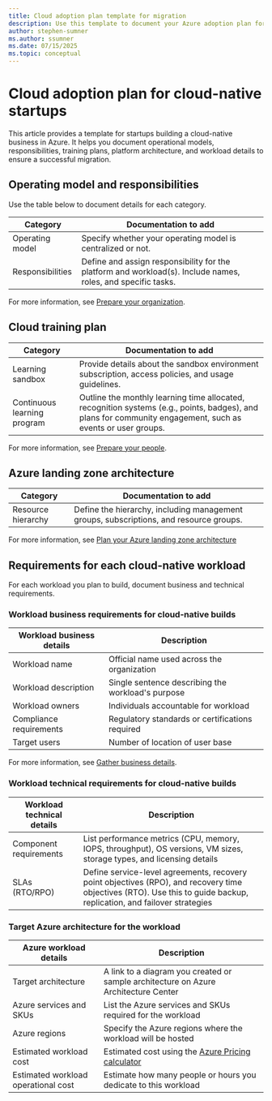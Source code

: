 ```yaml
---
title: Cloud adoption plan template for migration
description: Use this template to document your Azure adoption plan for cloud-native startups
author: stephen-sumner
ms.author: ssumner
ms.date: 07/15/2025
ms.topic: conceptual
---
```



# Cloud adoption plan for cloud-native startups

This article provides a template for startups building a cloud-native business in Azure. It helps you document operational models, responsibilities, training plans, platform architecture, and workload details to ensure a successful migration.

## Operating model and responsibilities

Use the table below to document details for each category.

| Category          | Documentation to add                                   |
|-------------------|-----------------------------------------------|
| Operating model   | Specify whether your operating model is centralized or not. |
| Responsibilities  | Define and assign responsibility for the platform and workload(s). Include names, roles, and specific tasks. |

For more information, see [Prepare your organization](./prepare-organization-for-cloud.md).

## Cloud training plan

| Category                  | Documentation to add                                                                       |
|---------------------------|-----------------------------------------------------------------------------|
| Learning sandbox          | Provide details about the sandbox environment subscription, access policies, and usage guidelines. |
| Continuous learning program | Outline the monthly learning time allocated, recognition systems (e.g., points, badges), and plans for community engagement, such as events or user groups. |

For more information, see [Prepare your people](./prepare-people-for-cloud.md).

## Azure landing zone architecture

| Category                  | Documentation to add                                                                 |
|---------------------------|-------------------------------------------------------------------------------------|
| Resource hierarchy         | Define the hierarchy, including management groups, subscriptions, and resource groups. |

For more information, see [Plan your Azure landing zone architecture](./estimate-total-cost-of-ownership.md#plan-your-architecture)

## Requirements for each cloud-native workload

For each workload you plan to build, document business and technical requirements.

### Workload business requirements for cloud-native builds

| Workload business details | Description |
|-----------------|-------------|
| Workload name | Official name used across the organization |
| Workload description | Single sentence describing the workload's purpose |
| Workload owners | Individuals accountable for workload |
| Compliance requirements | Regulatory standards or certifications required |
| Target users | Number of location of user base |

For more information, see [Gather business details](./discover-existing-workload-inventory.md#gather-business-details).

### Workload technical requirements for cloud-native builds

| Workload technical details               | Description |
|--------------------------------|------------------------------------------------------|
| Component requirements         | List performance metrics (CPU, memory, IOPS, throughput), OS versions, VM sizes, storage types, and licensing details |
| SLAs (RTO/RPO)                 | Define service-level agreements, recovery point objectives (RPO), and recovery time objectives (RTO). Use this to guide backup, replication, and failover strategies |

### Target Azure architecture for the workload

| Azure workload details | Description |
| --- | --- |
| Target architecture | A link to a diagram you created or sample architecture on Azure Architecture Center |
| Azure services and SKUs | List the Azure services and SKUs required for the workload |
| Azure regions | Specify the Azure regions where the workload will be hosted |
| Estimated workload cost | Estimated cost using the [Azure Pricing calculator](https://azure.microsoft.com/pricing/calculator/?msockid=396a7791057262e4306e626304176307) |
| Estimated workload operational cost | Estimate how many people or hours you dedicate to this workload |
